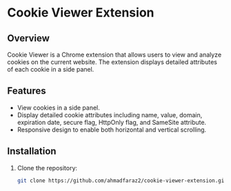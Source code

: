 # Cookie Viewer Extension

## Overview

Cookie Viewer is a Chrome extension that allows users to view and analyze cookies on the current website. The extension displays detailed attributes of each cookie in a side panel.

## Features

- View cookies in a side panel.
- Display detailed cookie attributes including name, value, domain, expiration date, secure flag, HttpOnly flag, and SameSite attribute.
- Responsive design to enable both horizontal and vertical scrolling.

## Installation

1. Clone the repository:
   ```bash
   git clone https://github.com/ahmadfaraz2/cookie-viewer-extension.git
